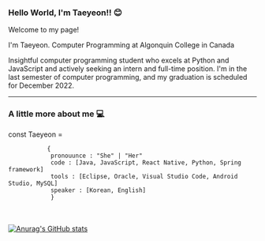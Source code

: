 ### Hello World, I'm Taeyeon!! 😊

Welcome to my page!

I'm Taeyeon.
Computer Programming at Algonquin College in Canada

Insightful computer programming student who excels at Python and JavaScript and actively seeking an intern and full-time position. I'm in the last semester of computer programming, and my graduation is scheduled for December 2022.
</br>
<hr>

### A little more about me 💻

const Taeyeon =

               {  
                pronouunce : "She" | "Her" 
                code : [Java, JavaScript, React Native, Python, Spring framework]
                tools : [Eclipse, Oracle, Visual Studio Code, Android Studio, MySQL]
                speaker : [Korean, English]
                }


</br></br>
[![Anurag's GitHub stats](https://github-readme-stats.vercel.app/api?username=Taeyeon-dev&show_icons=true&theme=radical)](https://github.com/Taeyeon-dev/github-readme-stats)


  
